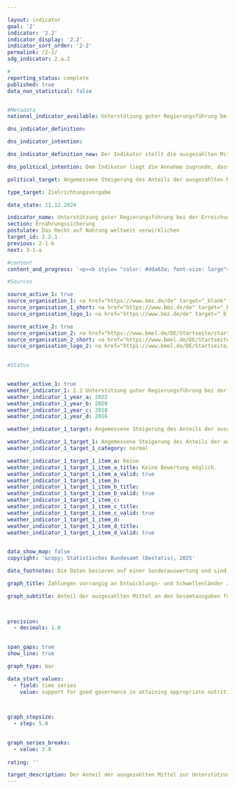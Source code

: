```yaml
---

layout: indicator        
goal: '2'        
indicator: '2.2'        
indicator_display: '2.2'        
indicator_sort_order: '2-2'        
permalink: /2-2/        
sdg_indicator: 2.a.2        

#
reporting_status: complete        
published: true        
data_non_statistical: false        


#Metadata        
national_indicator_available: Unterstützung guter Regierungsführung bei der Erreichung einer angemessenen Ernährung weltweit        

dns_indicator_definition:         

dns_indicator_intention:         

dns_indicator_definition_new: Der Indikator stellt die ausgezahlten Mittel (in Prozent) dar, mit denen gute Regierungsführung im Hinblick auf die relevanten internationalen Normen und Empfehlungen zur Verwirklichung des Rechts auf Nahrung (definiert nach dem Global Strategic Framework (GSF) des Welternährungsausschusses (<abbr title="Committee on World Food Security (Ausschuss für die Welternährungssicherheit der Vereinten Nationen)" tabindex="0">CFS</abbr>)) unterstützt wird, als Anteil an den Gesamtausgaben für Ernährungssicherung. Gute Regierungsführung beinhaltet einen nachvollziehbar handelnden, effizienten und wirksamen öffentlichen Sektor, eine unabhängige Justiz sowie eine wirksam, verantwortlich und ausgewogen handelnde Verwaltung auf allen staatlichen Ebenen.        

dns_political_intention: Dem Indikator liegt die Annahme zugrunde, dass durch die Förderung der Anwendung internationaler Leitlinien und Empfehlungen im Bereich Ernährungssicherung die Ernährungssituation verbessert und somit ein wichtiger Beitrag zur Erfüllung von <abbr title="Sustainable Development Goal (Ziele für Nachhaltige Entwicklung)" tabindex="0">SDG</abbr> 2&nbsp;und zur Verwirklichung des Rechts auf Nahrung geleistet werden kann.        

political_target: Angemessene Steigerung des Anteils der ausgezahlten Mittel für die Anwendung von Leitlinien und Empfehlungen des <abbr title="Vereinte Nationen" tabindex="0">VN</abbr>-Welternährungsausschusses (<abbr title="Committee on World Food Security (Ausschuss für die Welternährungssicherheit der Vereinten Nationen)" tabindex="0">CFS</abbr>) an den Gesamtausgaben für Ernährungssicherung in Prozent bis 2030        

type_target: Zielrichtungsvorgabe        

data_state: 11.12.2024        

indicator_name: Unterstützung guter Regierungsführung bei der Erreichung einer angemessenen Ernährung weltweit        
section: Ernährungssicherung        
postulate: Das Recht auf Nahrung weltweit verwirklichen        
target_id: 2.2.1        
previous: 2-1-b        
next: 3-1-a        

#content         
content_and_progress: '<p><b style= "color: #dda63a; font-size: large">2.2&nbsp;Unterstützung guter Regierungsführung bei der Erreichung einer angemessenen Ernährung weltweit</b><br><br>Der Indikator stellt dar, welcher Anteil der im Bereich Ernährungssicherung ausgezahlten Mittel der öffentlichen Entwicklungszusammenarbeit der Unterstützung "guter Regierungsführung" zugeordnet werden kann. Grundlage hierfür sind die internationalen Normen und Empfehlungen zur Verwirklichung des Rechts auf Nahrung, wie sie im Global Strategic Framework (GSF) des Welternährungsausschusses (Committee on World Food Security, <abbr title="Committee on World Food Security (Ausschuss für die Welternährungssicherheit der Vereinten Nationen)" tabindex="0">CFS</abbr>) definiert sind.<br><br>Die Datenerhebung erfolgt durch das Bundesministerium für Landwirtschaft, Ernährung und Heimat (BMLEH) sowie das Bundesministerium für wirtschaftliche Zusammenarbeit und Entwicklung (<abbr title="Bundesministerium für wirtschaftliche Zusammenarbeit und Entwicklung" tabindex="0">BMZ</abbr>). Die Methodik unterscheidet sich dabei zwischen den Jahren vor und nach 2019.<br><br>In den Jahren 2016&nbsp;und 2018&nbsp;wurden Projekte der öffentlichen Entwicklungszusammenarbeit (<abbr title="Official development assistance (Öffentliche Entwicklungsausgaben)" tabindex="0">ODA</abbr>) im Bereich Ernährungssicherung als Beiträge zur Unterstützung guter Regierungsführung gewertet, wenn<br><br>a) 	in den Zielen, der Wirkungsmatrix oder der Projektbeschreibung eine Leitlinie oder Empfehlung des GSF für Ernährungssicherung des <abbr title="Committee on World Food Security (Ausschuss für die Welternährungssicherheit der Vereinten Nationen)" tabindex="0">CFS</abbr> ausdrücklich genannt wurde, oder<br><br>b) 	ein zentrales inhaltliches Element einer solchen Leitlinie oder Empfehlung einen wesentlichen Bestandteil des Vorhabens bildete und das Projekt zugleich auf die Stärkung rechtlicher, institutioneller oder politischer Rahmenbedingungen abzielte.<br><br>Ab dem Jahr 2020&nbsp;erfolgt die Datenerhebung auf Basis der <abbr title="Organisation for Economic Co-operation and Development (Organisation für wirtschaftliche Zusammenarbeit und Entwicklung)" tabindex="0">OECD</abbr>-DAC-Daten. Als förderlich für die Unterstützung guter Regierungsführung im Bereich Ernährungssicherung gelten seither Vorhaben, die<br><br>a) 	einen Common Reporting Standard (<abbr title="Creditor Reporting System (Gläubigermeldesystem)" tabindex="0">CRS</abbr>)-Schlüssel sowie relevante Stichworte mit Bezug zur Ernährungssicherung enthalten und<br><br>b) 	eine Kennung im Bereich guter Regierungsführung sowie Stichworte zu den inhaltlichen Kernelementen einer Leitlinie oder Empfehlung des Global Strategic Framework des <abbr title="Committee on World Food Security (Ausschuss für die Welternährungssicherheit der Vereinten Nationen)" tabindex="0">CFS</abbr> aufweisen.<br><br>Aufgrund der unterschiedlichen Erhebungsmethodik sind die Ergebnisse vor und nach 2019&nbsp;nur eingeschränkt vergleichbar. Da der Indikator als Anteil der Leistungen an den Gesamtausgaben mit Bezug zur Ernährungssicherheit ausgewiesen wird, erlaubt er keine Aussagen zur Entwicklung der absoluten Leistungen im Bereich Ernährungssicherung oder zur Höhe der Unterstützungsleistungen für gute Regierungsführung in diesem Bereich.<br><br>Die Auszahlungen Deutschlands für öffentliche Entwicklungszusammenarbeit insgesamt sind zwischen 2016&nbsp;und 2022&nbsp;deutlich von 22&nbsp;368&nbsp;Millionen Euro auf 29&nbsp;165&nbsp;Millionen Euro gestiegen. Auch die öffentlichen Ausgaben im Bereich Ernährungssicherung haben im gleichen Zeitraum kontinuierlich zugenommen&nbsp;–&nbsp;sowohl absolut von 887&nbsp;Millionen Euro im Jahr 2016&nbsp;auf 2&nbsp;461&nbsp;Millionen Euro im Jahr 2022&nbsp;als auch anteilig an den gesamten <abbr title="Official development assistance (Öffentliche Entwicklungsausgaben)" tabindex="0">ODA</abbr>-Auszahlungen von 4,0&nbsp;% auf 8,4&nbsp;%.<br><br>Die öffentlichen Entwicklungsausgaben zur Unterstützung guter Regierungsführung im Bereich Ernährungssicherung sind im selben Zeitraum um etwa 40&nbsp;% von 148&nbsp;Millionen Euro auf 207&nbsp;Millionen Euro gestiegen. Dieser Anstieg fiel jedoch geringer aus als bei den Gesamtausgaben im Bereich Ernährungssicherung, was zu einem Rückgang des Indikatorwerts führte: Während 2016&nbsp;noch 16,7&nbsp;% der Ausgaben im Bereich Ernährungssicherung der Unterstützung guter Regierungsführung zugerechnet wurden, lag dieser Anteil im Jahr 2022&nbsp;nur noch bei 8,4&nbsp;%.<br><br>Im Vergleich zu den gesamten öffentlichen Entwicklungsausgaben machen die Ausgaben für Governance sowie Ernährungssicherung weiterhin nur einen geringen Anteil aus. Im Jahr 2022&nbsp;beliefen sich die <abbr title="Official development assistance (Öffentliche Entwicklungsausgaben)" tabindex="0">ODA</abbr>-Gesamtausgaben auf rund 29&nbsp;Milliarden Euro, wovon lediglich 0,7&nbsp;% auf Maßnahmen zur Unterstützung guter Regierungsführung im Bereich Ernährungssicherung entfielen.</p>'                

#Sources        

source_active_1: true
source_organisation_1: <a href="https://www.bmz.de/de" target="_blank" onclick="return confirm_alert('des BMZ', 'De')">Bundesministerium für wirtschaftliche Zusammenarbeit und Entwicklung</a>
source_organisation_1_short: <a href="https://www.bmz.de/de" target="_blank" onclick="return confirm_alert('des BMZ', 'De')">Bundesministerium für wirtschaftliche Zusammenarbeit und Entwicklung</a>
source_organisation_logo_1: <a href="https://www.bmz.de/de" target="_blank" onclick="return confirm_alert('des BMZ', 'De')"><img src="https://dnsTestEnvironment.github.io/dns-indicators/public/OrgImgDe/bmz.png" alt="Bundesministerium für wirtschaftliche Zusammenarbeit und Entwicklung" title=" Klicken Sie hier um zur Homepage der Organisation Bundesministerium für wirtschaftliche Zusammenarbeit und Entwicklung zu gelangen." style="height:60px; width:148px; border:transparent"/></a>

source_active_2: true
source_organisation_2: <a href="https://www.bmel.de/DE/Startseite/startseite_node.html" target="_blank" onclick="return confirm_alert('des BMLEH', 'De')">Bundesministerium für Landwirtschaft, Ernährung und Heimat</a>
source_organisation_2_short: <a href="https://www.bmel.de/DE/Startseite/startseite_node.html" target="_blank" onclick="return confirm_alert('des BMLEH', 'De')">Bundesministerium für Landwirtschaft, Ernährung und Heimat</a>
source_organisation_logo_2: <a href="https://www.bmel.de/DE/Startseite/startseite_node.html" target="_blank" onclick="return confirm_alert('des BMLEH', 'De')"><img src="https://dnsTestEnvironment.github.io/dns-indicators/public/OrgImgDe/bmleh.png" alt="Bundesministerium für Landwirtschaft, Ernährung und Heimat" title=" Klicken Sie hier um zur Homepage der Organisation Bundesministerium für Landwirtschaft, Ernährung und Heimat zu gelangen." style="height:60px; width:148px; border:transparent"/></a>
        

#Status        


weather_active_1: true
weather_indicator_1: 2.2 Unterstützung guter Regierungsführung bei der Erreichung einer angemessenen Ernährung weltweit
weather_indicator_1_year_a: 2022
weather_indicator_1_year_b: 2020
weather_indicator_1_year_c: 2018
weather_indicator_1_year_d: 2016

weather_indicator_1_target: Angemessene Steigerung des Anteils der ausgezahlten Mittel für die Anwendung von Leitlinien und Empfehlungen des <abbr title="Vereinte Nationen" tabindex="0">VN</abbr>-Welternährungsausschusses (<abbr title="Committee on World Food Security (Ausschuss für die Welternährungssicherheit der Vereinten Nationen)" tabindex="0">CFS</abbr>) an den Gesamtausgaben für Ernährungssicherung in Prozent bis 2030

weather_indicator_1_target_1: Angemessene Steigerung des Anteils der ausgezahlten Mittel für die Anwendung von Leitlinien und Empfehlungen des <abbr title="Vereinte Nationen" tabindex="0">VN</abbr>-Welternährungsausschusses (<abbr title="Committee on World Food Security (Ausschuss für die Welternährungssicherheit der Vereinten Nationen)" tabindex="0">CFS</abbr>) an den Gesamtausgaben für Ernährungssicherung in Prozent bis 2030
weather_indicator_1_target_1_category: normal

weather_indicator_1_target_1_item_a: Keine
weather_indicator_1_target_1_item_a_title: Keine Bewertung möglich.
weather_indicator_1_target_1_item_a_valid: true
weather_indicator_1_target_1_item_b: 
weather_indicator_1_target_1_item_b_title: 
weather_indicator_1_target_1_item_b_valid: true
weather_indicator_1_target_1_item_c: 
weather_indicator_1_target_1_item_c_title: 
weather_indicator_1_target_1_item_c_valid: true
weather_indicator_1_target_1_item_d: 
weather_indicator_1_target_1_item_d_title: 
weather_indicator_1_target_1_item_d_valid: true        
        

data_show_map: false        
copyright: '&copy; Statistisches Bundesamt (Destatis), 2025'        

data_footnotes: Die Daten basieren auf einer Sonderauswertung und sind nicht öffentlich zugänglich.<br>• Aufgrund methodischer Änderungen sind die Ergebnisse ab 2020&nbsp;nur eingeschränkt mit den Vorjahren vergleichbar (Zeitreihenbruch).<br>• Die Leitlinien und Empfehlungen des Ausschusses für die Welternährungssicherheit der Vereinten Nationen (Committee on World Food Security, <abbr title="Committee on World Food Security (Ausschuss für die Welternährungssicherheit der Vereinten Nationen)" tabindex="0">CFS</abbr>) sind nicht rechtsverbindlich.        

graph_title: Zahlungen vorrangig an Entwicklungs- und Schwellenländer zur Unterstützung guter Regierungsführung für Ernährungssicherung        

graph_subtitle: Anteil der ausgezahlten Mittel an den Gesamtausgaben für Ernährungssicherung        

        

precision: 
  - decimals: 1.0
            

span_gaps: true        
show_line: true        

graph_type: bar                

data_start_values: 
  - field: time series
    value: support for good governance in attaining appropriate nutrition worldwide        

        

graph_stepsize: 
  - step: 5.0
            

graph_series_breaks: 
  - value: 3.0
                                            
rating: ''        

target_description: Der Anteil der ausgezahlten Mittel zur Unterstützung guter Regierungsführung in der Ernährungssicherung an den Gesamtausgaben für Ernährungssicherung soll steigen.<br><br>Aktuelle Entwicklung entgegen der Zielvorgabe, aber keine abschließende Bewertung möglich. Zu wenig Datenpunkte.        
---
```



